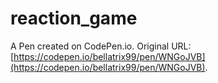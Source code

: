 # reaction_game

A Pen created on CodePen.io. Original URL: [https://codepen.io/bellatrix99/pen/WNGoJVB](https://codepen.io/bellatrix99/pen/WNGoJVB).


